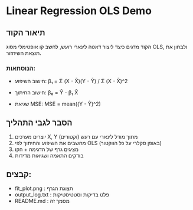 
# Linear Regression OLS Demo

## תיאור הקוד
הקוד מדגים כיצד ליצור דאטה לינארי רועש, לחשב קו אופטימלי מסוג OLS, ולבחון את תוצאת השיחזור.

### הנוסחאות:

* חישוב השיפוע:
    β₁ = Σ (X - X̄)(Y - Ȳ) / Σ (X - X̄)^2

* חישוב החיתוך:
    β₀ = Ȳ - β₁ X̄

* שגיאת MSE:
    MSE = mean((Y - Ŷ)^2)

## הסבר לגבי התהליך
1. יוצרים מערכים X, Y (וקטורים) מתוך מודל לינארי עם רעש
2. מחשבים את השיפוע והחיתוך לפי OLS (באופן סקלרי על כל הווקטור)
3. מציגים גרף של הדגימה + הקו
4. בודקים התאמה ושגיאות מדידות

## קבצים:
- fit_plot.png : תצוגת הגרף
- output_log.txt : פלט בדיקות וסטטיסטיקות
- README.md : מסמך זה
